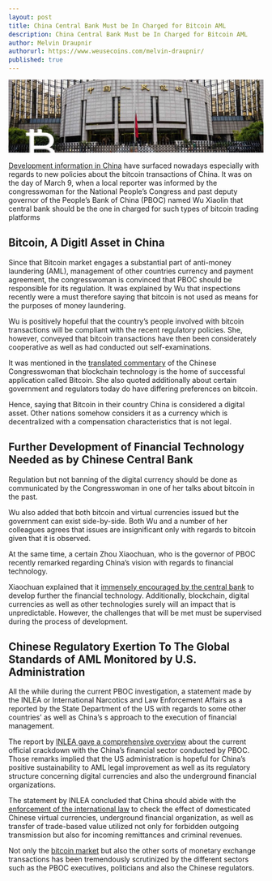 ```yaml
---
layout: post
title: China Central Bank Must be In Charged for Bitcoin AML
description: China Central Bank Must be In Charged for Bitcoin AML
author: Melvin Draupnir
authorurl: https://www.weusecoins.com/melvin-draupnir/
published: true
---
```


<p><center><img src="/images/pboc-responsible-1.jpg" alt="China Central Bank"/></center></p>
 
<p><a href="/venezuela-troubles-continue-while-bitcoin-at-usd-1010/">Development information in China</a> have surfaced nowadays especially with regards to new policies about the bitcoin transactions of China. It was on the day of March 9, when a local reporter was informed by the congresswoman for the National People’s Congress and past deputy governor of the People’s Bank of China (PBOC) named Wu Xiaolin that central bank should be the one in charged for such types of bitcoin trading platforms</p>
 
<h2>Bitcoin, A Digitl Asset in China</h2>
 
<p>Since that Bitcoin market engages a substantial part of anti-money laundering (AML), management of other countries currency and payment agreement, the congresswoman is convinced that PBOC should be responsible for its regulation. It was explained by Wu that inspections recently were a must therefore saying that bitcoin is not used as means for the purposes of money laundering. </p>

<p>Wu is positively hopeful that the country’s people involved with bitcoin transactions will be compliant with the recent regulatory policies. She, however, conveyed that bitcoin transactions have then been considerately cooperative as well as had conducted out self-examinations.</p>
 
<p>It was mentioned in the <a href="/is-bitcoin-mining-profitable-in-2017/">translated commentary</a> of the Chinese Congresswoman that blockchain technology is the home of successful application called Bitcoin. She also quoted additionally about certain government and regulators today do have differing preferences on bitcoin. </p>

<p>Hence, saying that Bitcoin in their country China is considered a digital asset. Other nations somehow considers it as a currency which is decentralized with a compensation characteristics that is not legal.</p>
 
<h2>Further Development of Financial Technology Needed as by Chinese Central Bank</h2>

<p>Regulation but not banning of the digital currency should be done as communicated by the Congresswoman in one of her talks about bitcoin in the past. </p>

<p>Wu also added that both bitcoin and virtual currencies issued but the government can exist side-by-side. Both Wu and a number of her colleagues agrees that issues are insignificant only with regards to bitcoin given that it is observed.</p>
 
<p>At the same time, a certain Zhou Xiaochuan, who is the governor of PBOC recently remarked regarding China’s vision with regards to financial technology.</p>
 
<p>Xiaochuan explained that it <a href="/avalon-nano-3-usb-bitcoin-miner-review/">immensely encouraged by the central bank</a> to develop further the financial technology. Additionally, blockchain, digital currencies as well as other technologies surely will an impact that is unpredictable. However, the challenges that will be met must be supervised during the process of development.</p>
 
<h2>Chinese Regulatory Exertion To The Global Standards of AML Monitored by U.S. Administration</h2>
 
<p>All the while during the current PBOC investigation, a statement made by the INLEA or International Narcotics and Law Enforcement Affairs as a reported by the State Department of the US with regards to some other countries’ as well as China’s s approach to the execution of financial management. </p>

<p>The report by <a href="/spondoolies-tech-sp20-jackson-review/">INLEA gave a comprehensive overview</a> about the current official crackdown with the China’s financial sector conducted by PBOC. Those remarks implied that the US administration is hopeful for China’s positive sustainability to AML legal improvement as well as its regulatory structure concerning digital currencies and also the underground financial organizations.</p>
 
<p>The statement by INLEA concluded that China should abide with the <a href="/usb-bitcoin-miners-bitcoin-mining/">enforcement of the international law</a> to check the effect of domesticated Chinese virtual currencies, underground financial organization, as well as transfer of trade-based value utilized not only for forbidden outgoing transmission but also for incoming remittances and criminal revenues.</p>
 
<p>Not only the <a href="/is-2017-profitable-for-bitcoin-mining/">bitcoin market</a> but also the other sorts of monetary exchange transactions has been tremendously scrutinized by the different sectors such as the PBOC executives, politicians and also the Chinese regulators. </p>